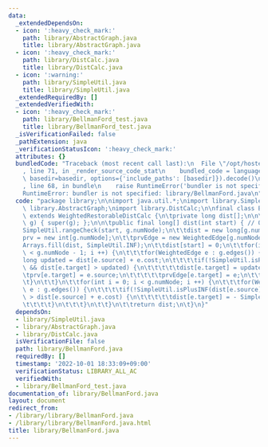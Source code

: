 ```yaml
---
data:
  _extendedDependsOn:
  - icon: ':heavy_check_mark:'
    path: library/AbstractGraph.java
    title: library/AbstractGraph.java
  - icon: ':heavy_check_mark:'
    path: library/DistCalc.java
    title: library/DistCalc.java
  - icon: ':warning:'
    path: library/SimpleUtil.java
    title: library/SimpleUtil.java
  _extendedRequiredBy: []
  _extendedVerifiedWith:
  - icon: ':heavy_check_mark:'
    path: library/BellmanFord_test.java
    title: library/BellmanFord_test.java
  _isVerificationFailed: false
  _pathExtension: java
  _verificationStatusIcon: ':heavy_check_mark:'
  attributes: {}
  bundledCode: "Traceback (most recent call last):\n  File \"/opt/hostedtoolcache/Python/3.10.7/x64/lib/python3.10/site-packages/onlinejudge_verify/documentation/build.py\"\
    , line 71, in _render_source_code_stat\n    bundled_code = language.bundle(stat.path,\
    \ basedir=basedir, options={'include_paths': [basedir]}).decode()\n  File \"/opt/hostedtoolcache/Python/3.10.7/x64/lib/python3.10/site-packages/onlinejudge_verify/languages/user_defined.py\"\
    , line 68, in bundle\n    raise RuntimeError('bundler is not specified: {}'.format(str(path)))\n\
    RuntimeError: bundler is not specified: library/BellmanFord.java\n"
  code: "package library;\n\nimport java.util.*;\nimport library.SimpleUtil;\nimport\
    \ library.AbstractGraph;\nimport library.DistCalc;\n\nfinal class BellmanFord\
    \ extends WeightedRestorableDistCalc {\n\tprivate long dist[];\n\n\tpublic BellmanFord(WeightedGraph\
    \ g) { super(g); };\n\n\tpublic final long[] dist(int start) { // O(VE)\n\t\t\
    SimpleUtil.rangeCheck(start, g.numNode);\n\t\tdist = new long[g.numNode];\n\t\t\
    prv = new int[g.numNode];\n\t\tprvEdge = new WeightedEdge[g.numNode];\n\n\t\t\
    Arrays.fill(dist, SimpleUtil.INF);\n\t\tdist[start] = 0;\n\t\tfor(int i = 0; i\
    \ < g.numNode - 1; i ++) {\n\t\t\tfor(WeightedEdge e : g.edges()) {\n\t\t\t\t\
    long updated = dist[e.source] + e.cost;\n\t\t\t\tif(!SimpleUtil.isPlusINF(dist[e.source])\
    \ && dist[e.target] > updated) {\n\t\t\t\t\tdist[e.target] = updated;\n\t\t\t\t\
    \tprv[e.target] = e.source;\n\t\t\t\t\tprvEdge[e.target] = e;\n\t\t\t\t}\n\t\t\
    \t}\n\t\t}\n\t\tfor(int i = 0; i < g.numNode; i ++) {\n\t\t\tfor(WeightedEdge\
    \ e : g.edges()) {\n\t\t\t\tif(!SimpleUtil.isPlusINF(dist[e.source]) && dist[e.target]\
    \ > dist[e.source] + e.cost) {\n\t\t\t\t\tdist[e.target] = - SimpleUtil.INF;\n\
    \t\t\t\t}\n\t\t\t}\n\t\t}\n\t\treturn dist;\n\t}\n}"
  dependsOn:
  - library/SimpleUtil.java
  - library/AbstractGraph.java
  - library/DistCalc.java
  isVerificationFile: false
  path: library/BellmanFord.java
  requiredBy: []
  timestamp: '2022-10-01 18:33:09+09:00'
  verificationStatus: LIBRARY_ALL_AC
  verifiedWith:
  - library/BellmanFord_test.java
documentation_of: library/BellmanFord.java
layout: document
redirect_from:
- /library/library/BellmanFord.java
- /library/library/BellmanFord.java.html
title: library/BellmanFord.java
---
```

